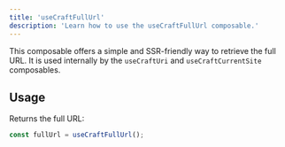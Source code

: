 ```yaml
---
title: 'useCraftFullUrl'
description: 'Learn how to use the useCraftFullUrl composable.'
---
```


This composable offers a simple and SSR-friendly way to retrieve the full URL. It is used internally by the `useCraftUri` and `useCraftCurrentSite` composables.  

## Usage

Returns the full URL:  

```ts
const fullUrl = useCraftFullUrl();
```
